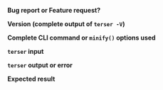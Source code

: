**Bug report or Feature request?**

<!-- Note: sub-optimal but correct code is NOT a bug. -->

**Version (complete output of `terser -V`)**

**Complete CLI command or `minify()` options used**

<!-- Note: if you used the API, you're expected to enable the source-map-support module. -->

**`terser` input**

<!--
    Complete valid ECMAScript code exhibiting the issue with
    `terser` ALONE - without third party tools or libraries.
    This means no webpack, rollup, browserify or parcel, among others.
    Ideally the input should be as small as possible.
    Code must be in text form - not a screen cap.
    Post a link to a gist if necessary.

    Issues without a reproducible test case will be closed.
-->

**`terser` output or error**

**Expected result**

